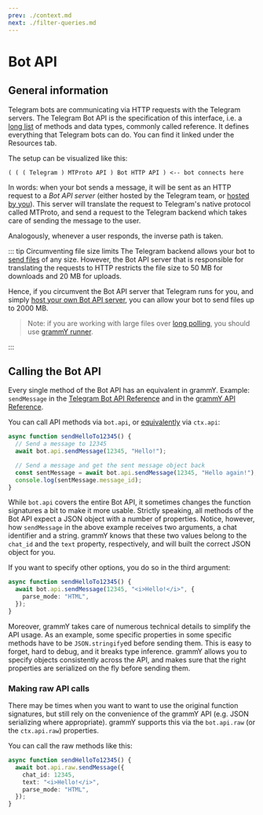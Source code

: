 ```yaml
---
prev: ./context.md
next: ./filter-queries.md
---
```


# Bot API

## General information

Telegram bots are communicating via HTTP requests with the Telegram servers.
The Telegram Bot API is the specification of this interface, i.e. a [long list](https://core.telegram.org/bots/api) of methods and data types, commonly called reference.
It defines everything that Telegram bots can do.
You can find it linked under the Resources tab.

The setup can be visualized like this:

```asciiart:no-line-numbers
( ( ( Telegram ) MTProto API ) Bot HTTP API ) <-- bot connects here
```

In words: when your bot sends a message, it will be sent as an HTTP request to a _Bot API server_ (either hosted by the Telegram team, or [hosted by you](https://core.telegram.org/bots/api#using-a-local-bot-api-server)).
This server will translate the request to Telegram's native protocol called MTProto, and send a request to the Telegram backend which takes care of sending the message to the user.

Analogously, whenever a user responds, the inverse path is taken.

::: tip Circumventing file size limits
The Telegram backend allows your bot to [send files](./files.md) of any size.
However, the Bot API server that is responsible for translating the requests to HTTP restricts the file size to 50 MB for downloads and 20 MB for uploads.

Hence, if you circumvent the Bot API server that Telegram runs for you, and simply [host your own Bot API server](https://core.telegram.org/bots/api#using-a-local-bot-api-server), you can allow your bot to send files up to 2000 MB.

> Note: if you are working with large files over [long polling](./deployment-types.md), you should use [grammY runner](/advanced/runner.md).

:::

## Calling the Bot API

Every single method of the Bot API has an equivalent in grammY.
Example: `sendMessage` in the [Telegram Bot API Reference](https://core.telegram.org/bots/api#sendmessage) and in the [grammY API Reference](https://doc.deno.land/https/deno.land/x/grammy/mod.ts#Api).

You can call API methods via `bot.api`, or [equivalently](./context.html#available-actions) via `ctx.api`:

```ts
async function sendHelloTo12345() {
  // Send a message to 12345
  await bot.api.sendMessage(12345, "Hello!");

  // Send a message and get the sent message object back
  const sentMessage = await bot.api.sendMessage(12345, "Hello again!");
  console.log(sentMessage.message_id);
}
```

While `bot.api` covers the entire Bot API, it sometimes changes the function signatures a bit to make it more usable.
Strictly speaking, all methods of the Bot API expect a JSON object with a number of properties.
Notice, however, how `sendMessage` in the above example receives two arguments, a chat identifier and a string.
grammY knows that these two values belong to the `chat_id` and the `text` property, respectively, and will built the correct JSON object for you.

If you want to specify other options, you do so in the third argument:

```ts
async function sendHelloTo12345() {
  await bot.api.sendMessage(12345, "<i>Hello!</i>", {
    parse_mode: "HTML",
  });
}
```

Moreover, grammY takes care of numerous technical details to simplify the API usage.
As an example, some specific properties in some specific methods have to be `JSON.stringify`ed before sending them.
This is easy to forget, hard to debug, and it breaks type inference.
grammY allows you to specify objects consistently across the API, and makes sure that the right properties are serialized on the fly before sending them.

### Making raw API calls

There may be times when you want to want to use the original function signatures, but still rely on the convenience of the grammY API (e.g. JSON serializing where appropriate).
grammY supports this via the `bot.api.raw` (or the `ctx.api.raw`) properties.

You can call the raw methods like this:

```ts
async function sendHelloTo12345() {
  await bot.api.raw.sendMessage({
    chat_id: 12345,
    text: "<i>Hello!</i>",
    parse_mode: "HTML",
  });
}
```
